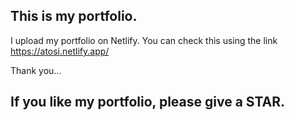 ## This is my portfolio.
I upload my portfolio on Netlify.
You can check this using the link https://atosi.netlify.app/

Thank you... 

## If you like my portfolio, please give a STAR. 
